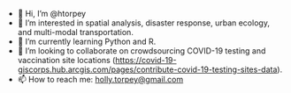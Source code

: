 - 👋 Hi, I’m @htorpey
- 👀 I’m interested in spatial analysis, disaster response, urban ecology, and multi-modal transportation.
- 🌱 I’m currently learning Python and R.
- 💞️ I’m looking to collaborate on crowdsourcing COVID-19 testing and vaccination site locations (https://covid-19-giscorps.hub.arcgis.com/pages/contribute-covid-19-testing-sites-data).
- 📫 How to reach me: holly.torpey@gmail.com
